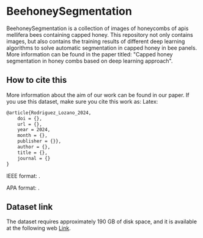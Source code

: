 # BeehoneySegmentation
BeehoneySegmentation is a collection of images of honeycombs of apis mellifera bees containing capped honey. This repository not only contains images, but also contains the training results of different deep learning algorithms to solve automatic segmentation in capped honey in bee panels. More information can be found in the paper titled: "Capped honey segmentation in honey combs based on deep learning approach".

## How to cite this
More information about the aim of our work can be found in our paper. If you use this dataset, make sure you cite this work as:
Latex:
```latex
@article{Rodriguez_Lozano_2024,
	doi = {},
	url = {},
	year = 2024,
	month = {},
	publisher = {}},
	author = {},
	title = {},
	journal = {}
}
```
IEEE format: .

APA format: .

## Dataset link
The dataset requires approximately 190 GB of disk space, and it is available at the following web [Link](https://drive.google.com/file/d/1X-zKIDUBxo5zZ5cbTbMBxr97cCm5nnH-/view?usp=drive_link).
